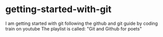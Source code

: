 # getting-started-with-git
I am getting started with git following the github and git guide by coding train on youtube
The playlist is called: "Git and Github for poets"
